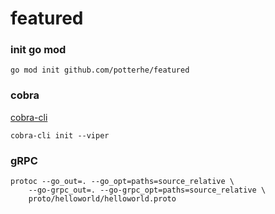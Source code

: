 # featured

### init go mod

```
go mod init github.com/potterhe/featured
```

### cobra

[cobra-cli](https://github.com/spf13/cobra-cli/blob/main/README.md)

```
cobra-cli init --viper
```

### gRPC

```
protoc --go_out=. --go_opt=paths=source_relative \
    --go-grpc_out=. --go-grpc_opt=paths=source_relative \
    proto/helloworld/helloworld.proto
```